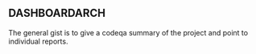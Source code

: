 DASHBOARDARCH
---

The general gist is to give a codeqa summary of the project and point to
individual reports.

